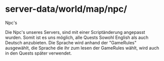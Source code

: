 server-data/world/map/npc/
===========

Npc's

Die Npc's unseres Servers, sind mit einer Scriptänderung angepasst wurden.
Somit ist es uns möglich, alle Quests Sowohl English als auch Deutsch anzubieten.
Die Sprache wird anhand der "GameRules" ausgewählt, die Sprache die ihr zum lesen der GameRules
wählt, wird auch in den Quests später verwendet.
